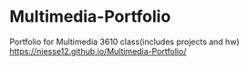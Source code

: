# Multimedia-Portfolio
Portfolio for Multimedia 3610 class(includes projects and hw)
https://niesse12.github.io/Multimedia-Portfolio/
